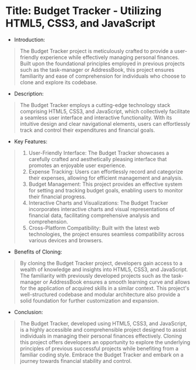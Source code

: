 # Title: Budget Tracker - Utilizing HTML5, CSS3, and JavaScript

- Introduction:
> The Budget Tracker project is meticulously crafted to provide a user-friendly experience while effectively managing personal finances. Built upon the foundational principles employed in previous projects such as the task-manager or AddressBook, this project ensures familiarity and ease of comprehension for individuals who choose to clone and explore its codebase.

- Description:
> The Budget Tracker employs a cutting-edge technology stack comprising HTML5, CSS3, and JavaScript, which collectively facilitate a seamless user interface and interactive functionality. With its intuitive design and clear navigational elements, users can effortlessly track and control their expenditures and financial goals.

- Key Features:
> 1. User-Friendly Interface: The Budget Tracker showcases a carefully crafted and aesthetically pleasing interface that promotes an enjoyable user experience.
> 2. Expense Tracking: Users can effortlessly record and categorize their expenses, allowing for efficient management and analysis.
> 3. Budget Management: This project provides an effective system for setting and tracking budget goals, enabling users to monitor their financial progress.
> 4. Interactive Charts and Visualizations: The Budget Tracker incorporates interactive charts and visual representations of financial data, facilitating comprehensive analysis and comprehension.
> 5. Cross-Platform Compatibility: Built with the latest web technologies, the project ensures seamless compatibility across various devices and browsers.

- Benefits of Cloning:
> By cloning the Budget Tracker project, developers gain access to a wealth of knowledge and insights into HTML5, CSS3, and JavaScript. The familiarity with previously developed projects such as the task-manager or AddressBook ensures a smooth learning curve and allows for the application of acquired skills in a similar context. This project's well-structured codebase and modular architecture also provide a solid foundation for further customization and expansion.

- Conclusion:
> The Budget Tracker, developed using HTML5, CSS3, and JavaScript, is a highly accessible and comprehensible project designed to assist individuals in managing their personal finances effectively. Cloning this project offers developers an opportunity to explore the underlying principles of previous successful projects while benefiting from a familiar coding style. Embrace the Budget Tracker and embark on a journey towards financial stability and control.